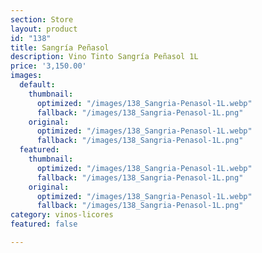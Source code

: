 ```yaml
---
section: Store
layout: product
id: "138"
title: Sangría Peñasol
description: Vino Tinto Sangría Peñasol 1L
price: '3,150.00'
images:
  default:
    thumbnail:
      optimized: "/images/138_Sangria-Penasol-1L.webp"
      fallback: "/images/138_Sangria-Penasol-1L.png"
    original:
      optimized: "/images/138_Sangria-Penasol-1L.webp"
      fallback: "/images/138_Sangria-Penasol-1L.png"
  featured:
    thumbnail:
      optimized: "/images/138_Sangria-Penasol-1L.webp"
      fallback: "/images/138_Sangria-Penasol-1L.png"
    original:
      optimized: "/images/138_Sangria-Penasol-1L.webp"
      fallback: "/images/138_Sangria-Penasol-1L.png"
category: vinos-licores
featured: false

---
```


